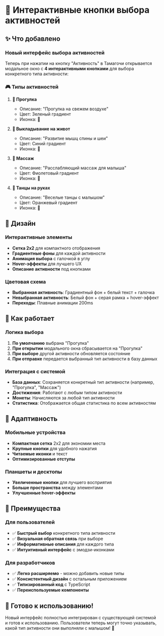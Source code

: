 # 🎯 Интерактивные кнопки выбора активностей

## ✨ Что добавлено

### Новый интерфейс выбора активностей
Теперь при нажатии на кнопку "Активность" в Тамагочи открывается модальное окно с **4 интерактивными кнопками** для выбора конкретного типа активности:

### 🎮 Типы активностей

1. **🚶 Прогулка**
   - Описание: "Прогулка на свежем воздухе"
   - Цвет: Зеленый градиент
   - Иконка: 🚶

2. **🦋 Выкладывание на живот**
   - Описание: "Развитие мышц спины и шеи"
   - Цвет: Синий градиент
   - Иконка: 🦋

3. **🤲 Массаж**
   - Описание: "Расслабляющий массаж для малыша"
   - Цвет: Фиолетовый градиент
   - Иконка: 🤲

4. **💃 Танцы на руках**
   - Описание: "Веселые танцы с малышом"
   - Цвет: Оранжевый градиент
   - Иконка: 💃

## 🎨 Дизайн

### Интерактивные элементы
- **Сетка 2x2** для компактного отображения
- **Градиентные фоны** для каждой активности
- **Анимация выбора** с галочкой в углу
- **Hover-эффекты** для лучшего UX
- **Описание активности** под кнопками

### Цветовая схема
- **Выбранная активность**: Градиентный фон + белый текст + галочка
- **Невыбранная активность**: Белый фон + серая рамка + hover-эффект
- **Переходы**: Плавные анимации 200ms

## 🔧 Как работает

### Логика выбора
1. **По умолчанию** выбрана "Прогулка"
2. **При открытии** модального окна сбрасывается на "Прогулка"
3. **При выборе** другой активности обновляется состояние
4. **При отправке** передается выбранный тип активности в базу данных

### Интеграция с системой
- **База данных**: Сохраняется конкретный тип активности (например, "Прогулка", "Массаж")
- **Достижения**: Работают с любым типом активности
- **Монеты**: Начисляются за любой тип активности
- **Статистика**: Отображается общая статистика по всем активностям

## 📱 Адаптивность

### Мобильные устройства
- **Компактная сетка** 2x2 для экономии места
- **Крупные кнопки** для удобного нажатия
- **Читаемые иконки** и текст
- **Оптимизированные отступы**

### Планшеты и десктопы
- **Увеличенные кнопки** для лучшего восприятия
- **Больше пространства** между элементами
- **Улучшенные hover-эффекты**

## 🎯 Преимущества

### Для пользователей
- ✅ **Быстрый выбор** конкретного типа активности
- ✅ **Визуальная обратная связь** при выборе
- ✅ **Информативные описания** для каждого типа
- ✅ **Интуитивный интерфейс** с эмодзи-иконками

### Для разработчиков
- ✅ **Легко расширяемо** - можно добавить новые типы
- ✅ **Консистентный дизайн** с остальным приложением
- ✅ **Типизированный код** с TypeScript
- ✅ **Переиспользуемые компоненты**

## 🚀 Готово к использованию!

Новый интерфейс полностью интегрирован с существующей системой и готов к использованию. Пользователи теперь могут точно указывать, какой тип активности они выполняли с малышом! 🎉
